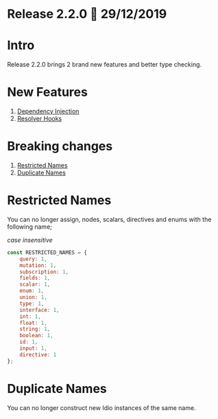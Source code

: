 # Release 2.2.0 🎉 29/12/2019

# Intro
Release 2.2.0 brings 2 brand new features and better type checking.

# New Features

1. [Dependency Injection](https://github.com/danstarns/idio-graphql#Dependency-Injection)
2. [Resolver Hooks](https://github.com/danstarns/idio-graphql#Resolver-Hooks)

# Breaking changes

1. [Restricted Names](#Restricted-Names)
2. [Duplicate Names](#Duplicate-Names)


# Restricted Names 
You can no longer assign, nodes, scalars, directives and enums with the following name; 

_case insensitive_

```javascript
const RESTRICTED_NAMES = {
    query: 1,
    mutation: 1,
    subscription: 1,
    fields: 1,
    scalar: 1,
    enum: 1,
    union: 1,
    type: 1,
    interface: 1,
    int: 1,
    float: 1,
    string: 1,
    boolean: 1,
    id: 1,
    input: 1,
    directive: 1
};
```

# Duplicate Names
You can no longer construct  new Idio instances of the same name. 



